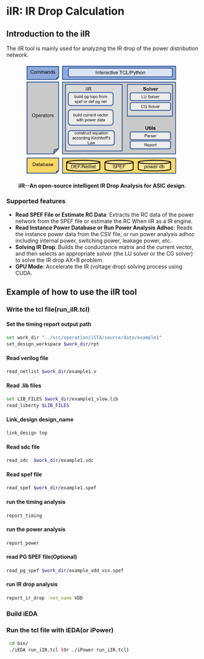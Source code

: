 # iIR: IR Drop Calculation

## Introduction to the iIR
The iIR tool is mainly used for analyzing the IR drop of the power distribution network.

<div align="center">

 <img src="../../../docs/resources/iIR.png" width="80%" height="35%" alt="iSTA-logo" />

 **iIR--An open-source intelligent IR Drop Analysis for ASIC design.**

</div>

### Supported features
- **Read SPEF File or Estimate RC Data**: Extracts the RC data of the power network from the SPEF file or estimate the RC When iIR as a IR engine.
- **Read Instance Power Database or Run Power Analysis Adhoc**: Reads the instance power data from the CSV file, or run power analysis adhoc including internal power, switching power, leakage power, etc.
- **Solving IR Drop**: Builds the conductance matrix and the current vector, and then selects an appropriate solver (the LU solver or the CG solver) to solve the IR drop AX=B problem.
- **GPU Mode**: Accelerate the IR (voltage drop) solving process using CUDA.



## Example of how to use the iIR tool
### Write the tcl file(run_iIR.tcl)

#### Set the timing report output path

```bash
set work_dir "../src/operation/iSTA/source/data/example1"
set_design_workspace $work_dir/rpt
```

#### Read verilog file

```bash
read_netlist $work_dir/example1.v
```

#### Read .lib files

```bash
set LIB_FILES $work_dir/example1_slow.lib
read_liberty $LIB_FILES
```

#### Link_design design_name

```bash
link_design top
```

#### Read sdc file

```bash
read_sdc  $work_dir/example1.sdc
```

#### Read spef file

```bash
read_spef $work_dir/example1.spef
```

#### run the timing analysis

```bash
report_timing
```

#### run the power analysis

```bash
report_power
```

#### read PG SPEF file(Optional)

```bash
read_pg_spef $work_dir/example_vdd_vss.spef
```

#### run IR drop analysis

```bash
report_ir_drop -net_name VDD
```

### Build iEDA

### Run the tcl file with iEDA(or iPower)

```bash
 cd bin/
 ./iEDA run_iIR.tcl (Or ./iPower run_iIR.tcl)
```